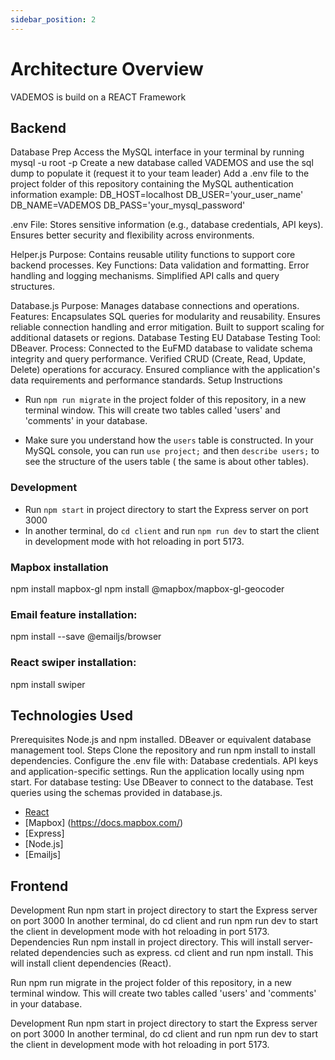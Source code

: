 ```yaml
---
sidebar_position: 2
---
```


# Architecture Overview

VADEMOS is build on a REACT Framework 

## Backend

  Database Prep
Access the MySQL interface in your terminal by running mysql -u root -p
Create a new database called VADEMOS and use the sql dump to populate it (request it to your team leader)
Add a .env file to the project folder of this repository containing the MySQL authentication information example:
  DB_HOST=localhost
  DB_USER='your_user_name'
  DB_NAME=VADEMOS
  DB_PASS='your_mysql_password'

.env File:
Stores sensitive information (e.g., database credentials, API keys).
Ensures better security and flexibility across environments.

Helper.js
Purpose: Contains reusable utility functions to support core backend processes.
Key Functions:
Data validation and formatting.
Error handling and logging mechanisms.
Simplified API calls and query structures.

Database.js
Purpose: Manages database connections and operations.
Features:
Encapsulates SQL queries for modularity and reusability.
Ensures reliable connection handling and error mitigation.
Built to support scaling for additional datasets or regions.
Database Testing
EU Database
Testing Tool: DBeaver.
Process:
Connected to the EuFMD database to validate schema integrity and query performance.
Verified CRUD (Create, Read, Update, Delete) operations for accuracy.
Ensured compliance with the application's data requirements and performance standards.
Setup Instructions

- Run `npm run migrate` in the project folder of this repository, in a new terminal window. This will create two tables called 'users' and 'comments' in your database.

- Make sure you understand how the `users` table is constructed. In your MySQL console, you can run `use project;` and then `describe users;` to see the structure of the users table ( the same is about other tables).

### Development

- Run `npm start` in project directory to start the Express server on port 3000
- In another terminal, do `cd client` and run `npm run dev` to start the client in development mode with hot reloading in port 5173.

### Mapbox  installation
npm install mapbox-gl
npm install @mapbox/mapbox-gl-geocoder


### Email feature installation:
npm install --save @emailjs/browser

### React swiper installation:
npm install swiper


## Technologies Used





Prerequisites
Node.js and npm installed.
DBeaver or equivalent database management tool.
Steps
Clone the repository and run npm install to install dependencies.
Configure the .env file with:
Database credentials.
API keys and application-specific settings.
Run the application locally using npm start.
For database testing:
Use DBeaver to connect to the database.
Test queries using the schemas provided in database.js.


* [React](https://reactjs.org/)
* [Mapbox] (https://docs.mapbox.com/)
* [Express]
* [Node.js]
* [Emailjs]
  

## Frontend
Development
Run npm start in project directory to start the Express server on port 3000
In another terminal, do cd client and run npm run dev to start the client in development mode with hot reloading in port 5173.
Dependencies
Run npm install in project directory. This will install server-related dependencies such as express.
cd client and run npm install. This will install client dependencies (React).

Run npm run migrate in the project folder of this repository, in a new terminal window. This will create two tables called 'users' and 'comments' in your database.



Development
Run npm start in project directory to start the Express server on port 3000
In another terminal, do cd client and run npm run dev to start the client in development mode with hot reloading in port 5173.